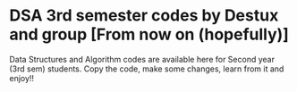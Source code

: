 # DSA 3rd semester codes by Destux and group [From now on (hopefully)]
Data Structures and Algorithm codes are available here for Second year (3rd sem) students.
Copy the code, make some changes, learn from it and enjoy!!
